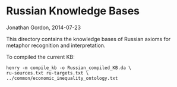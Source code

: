 # Russian Knowledge Bases
Jonathan Gordon, 2014-07-23

This directory contains the knowledge bases of Russian axioms for
metaphor recognition and interpretation.

To compiled the current KB:

    henry -m compile_kb -o Russian_compiled_KB.da \
    ru-sources.txt ru-targets.txt \
    ../common/economic_inequality_ontology.txt
